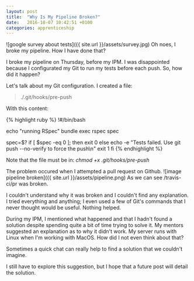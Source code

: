 ```yaml
---
layout: post
title:  "Why Is My Pipeline Broken?"
date:   2016-10-07 10:42:51 +0100
categories: apprenticeship
---
```


![google survey about tests]({{ site.url }}/assets/survey.jpg)
Oh noes, I broke my pipeline. How I have done that?

I broke my pipeline on Thursday, before my IPM. I was disappointed because I
configurated my Git to run my tests before each push. So, how did it happen?

Let's talk about my Git configuration.
I created a file:
> ./.git/hooks/pre-push

With this content:

{% highlight ruby %}
!#/bin/bash

echo "running RSpec"
bundle exec rspec spec

spec=$?
if [ $spec -eq 0 ]; then
 exit 0
else
 echo -e "Tests failed. Use git push --no-verify to force the push\n"
 exit 1
fi
{% endhighlight %}

Note that the file must be in: *chmod +x .git/hooks/pre-push*

The problem occured when I attempted a pull request on Github.
![image pipeline broken]({{ site.url }}/assets/pipeline.png)
As we can see /travis-ci/pr was broken.

I couldn't understand why it was broken and I couldn't find any explanation.
I tried everything and anything; I even used a few of Git's commands that I
never thought would be useful. Nothing helped.

During my IPM, I mentioned what happened and that I hadn't found a solution
despite spending quite a bit of time trying to solve it.
My mentors suggested an explanation as to why it didn't work. My server runs with
Linux when I'm working with MacOS. How did I not even think about that?

Sometimes a quick chat can really help to find a solution that we couldn't imagine.

I still have to explore this suggestion, but I hope that a future post will detail
the solution.
